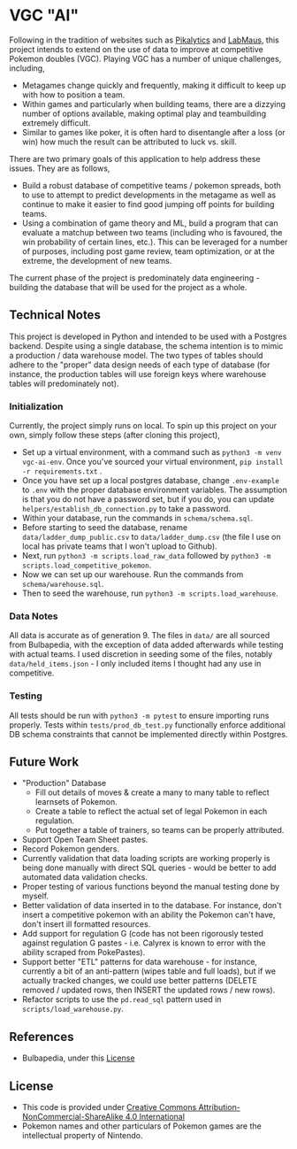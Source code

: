 # VGC "AI"
Following in the tradition of websites such as [Pikalytics](https://www.pikalytics.com) and [LabMaus](http://labmaus.net/tournaments/1801), this project intends to extend on the use of data to improve at competitive Pokemon doubles (VGC). Playing VGC has a number of unique challenges, including,
- Metagames change quickly and frequently, making it difficult to keep up with how to position a team.
- Within games and particularly when building teams, there are a dizzying number of options available, making optimal play and teambuilding extremely difficult.
- Similar to games like poker, it is often hard to disentangle after a loss (or win) how much the result can be attributed to luck vs. skill.

There are two primary goals of this application to help address these issues. They are as follows,
- Build a robust database of competitive teams / pokemon spreads, both to use to attempt to predict developments in the metagame as well as continue to make it easier to find good jumping off points for building teams.
- Using a combination of game theory and ML, build a program that can evaluate a matchup between two teams (including who is favoured, the win probability of certain lines, etc.). This can be leveraged for a number of purposes, including post game review, team optimization, or at the extreme, the development of new teams.

The current phase of the project is predominately data engineering - building the database that will be used for the project as a whole.

## Technical Notes
This project is developed in Python and intended to be used with a Postgres backend. Despite using a single database, the schema intention is to mimic a production / data warehouse model. The two types of tables should adhere to the "proper" data design needs of each type of database (for instance, the production tables will use foreign keys where warehouse tables will predominately not).

### Initialization
Currently, the project simply runs on local. To spin up this project on your own, simply follow these steps (after cloning this project),
- Set up a virtual environment, with a command such as `python3 -m venv vgc-ai-env`. Once you've sourced your virtual environment, `pip install -r requirements.txt` .
- Once you have set up a local postgres database, change `.env-example` to `.env` with the proper database environment variables. The assumption is that you do not have a password set, but if you do, you can update `helpers/establish_db_connection.py` to take a password.
- Within your database, run the commands in `schema/schema.sql`.
- Before starting to seed the database, rename `data/ladder_dump_public.csv` to `data/ladder_dump.csv` (the file I use on local has private teams that I won't upload to Github).
- Next, run `python3 -m scripts.load_raw_data` followed by `python3 -m scripts.load_competitive_pokemon`.
- Now we can set up our warehouse. Run the commands from `schema/warehouse.sql`.
- Then to seed the warehouse, run `python3 -m scripts.load_warehouse`.


### Data Notes
All data is accurate as of generation 9. The files in `data/` are all sourced from Bulbapedia, with the exception of data added afterwards while testing with actual teams. I used discretion in seeding some of the files, notably `data/held_items.json` - I only included items I thought had any use in competitive.

### Testing
All tests should be run with `python3 -m pytest` to ensure importing runs properly. Tests within `tests/prod_db_test.py` functionally enforce additional DB schema constraints that cannot be implemented directly within Postgres.


## Future Work
- "Production" Database
	- Fill out details of moves & create a many to many table to reflect learnsets of Pokemon.
	- Create a table to reflect the actual set of legal Pokemon in each regulation.
	- Put together a table of trainers, so teams can be properly attributed.
- Support Open Team Sheet pastes.
- Record Pokemon genders.
- Currently validation that data loading scripts are working properly is being done manually with direct SQL queries - would be better to add automated data validation checks.
- Proper testing of various functions beyond the manual testing done by myself. 
- Better validation of data inserted in to the database. For instance, don't insert a competitive pokemon with an ability the Pokemon can't have, don't insert ill formatted resources.
- Add support for regulation G (code has not been rigorously tested against regulation G pastes - i.e. Calyrex is known to error with the ability scraped from PokePastes).
- Support better "ETL" patterns for data warehouse - for instance, currently a bit of an anti-pattern (wipes table and full loads), but if we actually tracked changes, we could use better patterns (DELETE removed / updated rows, then INSERT the updated rows / new rows).
- Refactor scripts to use the `pd.read_sql` pattern used in `scripts/load_warehouse.py`.

## References
- Bulbapedia, under this [License](https://bulbapedia.bulbagarden.net/wiki/Bulbapedia:Copyrights)

## License
- This code is provided under [Creative Commons Attribution-NonCommercial-ShareAlike 4.0 International](https://creativecommons.org/licenses/by-nc-sa/4.0/)
- Pokemon names and other particulars of Pokemon games are the intellectual property of Nintendo. 

